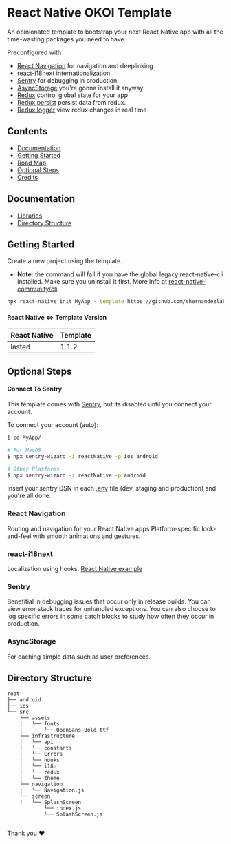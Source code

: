 # React Native OKOI Template

An opinionated template to bootstrap your next React Native app with all the time-wasting packages you need to have.

Preconfigured with

- [React Navigation](https://reactnavigation.org/) for navigation and deeplinking.
- [react-i18next](https://github.com/i18next/react-i18next) internationalization.
- [Sentry](https://github.com/getsentry/sentry-react-native) for debugging in production.
- [AsyncStorage](https://github.com/react-native-community/async-storage) you're gonna install it anyway.
- [Redux](https://es.redux.js.org/) control global state for your app
- [Redux persist](https://github.com/rt2zz/redux-persist.git) persist data from redux.
- [Redux logger](https://github.com/LogRocket/redux-logger#install) view redux changes in real time


## Contents

- [Documentation](#documentation)
- [Getting Started](#getting-started)
- [Road Map](#road-map)
- [Optional Steps](#optional-steps)
- [Credits](#credits)

## Documentation

- [Libraries](#libraries)
- [Directory Structure](#directory-structure)

## Getting Started

Create a new project using the template.

- **Note:** the command will fail if you have the global legacy react-native-cli installed. Make sure you uninstall it first. More info at [react-native-community/cli](https://github.com/react-native-community/cli#about).

```bash
npx react-native init MyApp --template https://github.com/ehernandezlabelgrup/react-native-okoi-template.git
```

#### React Native <=> Template Version

| React Native | Template |
| ------------ | -------- |
| lasted       | 1.1.2    |

## Optional Steps

#### Connect To Sentry

This template comes with [Sentry](https://github.com/getsentry/sentry-react-native), but its disabled until you connect your account.

To connect your account (auto):

```bash
$ cd MyApp/

# For MacOS
$ npx sentry-wizard -i reactNative -p ios android

# Other Platforms
$ npx sentry-wizard -i reactNative -p android
```

Insert your sentry DSN in each [.env](https://github.com/osamaq/react-native-template/blob/ed37c213eacf0681c4f50f959bad170d46be0ed7/template/.env.prod#L5) file (dev, staging and production) and you're all done.

### React Navigation

Routing and navigation for your React Native apps Platform-specific look-and-feel with smooth animations and gestures.

### react-i18next

Localization using hooks. [React Native example](https://github.com/i18next/react-i18next/tree/master/example/react-native)

### Sentry

Benefitial in debugging issues that occur only in release builds. You can view error stack traces for unhandled exceptions. You can also choose to log specific errors in some catch blocks to study how often they occur in production.

### AsyncStorage

For caching simple data such as user preferences.

## Directory Structure

```
root
├── android
├── ios
└── src
    └── assets
    |   └── fonts
    |       └── OpenSans-Bold.ttf
    └── infrastructure
    |   └── api
    |   └── constants
    |   └── Errors
    |   └── hooks
    |   └── i18n
    |   └── redux
    |   └── theme
    └── navigation
    |   └── Navigation.js
    └── screen
    |   └── SplashScreen
            └── index.js
            └── SplashScreen.js
    
```
Thank you ❤️
